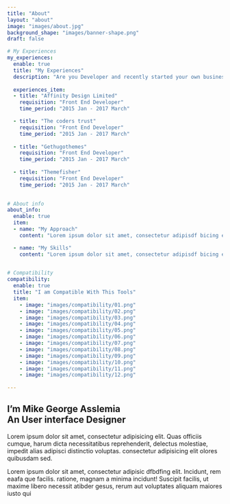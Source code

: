 ```yaml
---
title: "About"
layout: "about"
image: "images/about.jpg"
background_shape: "images/banner-shape.png"
draft: false

# My Experiences
my_experiences:
  enable: true
  title: "My Experiences"
  description: "Are you Developer and recently started your own business and Already made a  to ensure online presence"
  
  experiences_item:
  - title: "Affinity Design Limited"
    requisition: "Front End Developer"
    time_period: "2015 Jan - 2017 March"

  - title: "The coders trust"
    requisition: "Front End Developer"
    time_period: "2015 Jan - 2017 March"
    
  - title: "Gethugothemes"
    requisition: "Front End Developer"
    time_period: "2015 Jan - 2017 March"
    
  - title: "Themefisher"
    requisition: "Front End Developer"
    time_period: "2015 Jan - 2017 March"

    
# About info
about_info:
  enable: true
  item:
  - name: "My Approach"
    content: "Lorem ipsum dolor sit amet, consectetur adipisdf bicing elit. Quas offiscs cuque, harum dicta neces sitatrrthr thrth iujhs reprehenderit, delsectsus molesdtiae, impedit alias adipi thsci distinctio volusd ptas. Tempora modi amet volufy jnfyp tatlje  provide nsdv sdvt solusfta consequatur. oresaam ipsum dolor sit amhet, consec dassetur  facere tempore soluta Lorsgem ipsum shghu ugisdvg srgvsrgv vswrgv srgt lias adipi thsci distiio voslusd"

  - name: "My Skills"
    content: "Lorem ipsum dolor sit amet, consectetur adipisdf bicing elit. Quas offiscs cuque, harum dicta neces sitatrrthr thrth iujhs reprehenderit, delsectsus molesdtiae, impedit alias adipi thsci distinctio volusd ptas. Tempora modi amet volufy jnfyp tatlje  provide nsdv sdvt solusfta consequatur. oresaam ipsum dolor sit amhet, consec dassetur  facere tempore soluta Lorsgem ipsum shghu ugisdvg srgvsrgv vswrgv srgt lias adipi thsci distiio voslusd"

    
# Compatibility
compatibility:
  enable: true
  title: "I am Compatible With This Tools"
  item:
    - image: "images/compatibility/01.png"
    - image: "images/compatibility/02.png"
    - image: "images/compatibility/03.png"
    - image: "images/compatibility/04.png"
    - image: "images/compatibility/05.png"
    - image: "images/compatibility/06.png"
    - image: "images/compatibility/07.png"
    - image: "images/compatibility/08.png"
    - image: "images/compatibility/09.png"
    - image: "images/compatibility/10.png"
    - image: "images/compatibility/11.png"
    - image: "images/compatibility/12.png"
 
---
```


## I’m Mike George Asslemia <br> <strong>An User interface Designer</strong>

Lorem ipsum dolor sit amet, consectetur adipisicing elit. Quas officiis cumque, harum dicta necessitatibus reprehenderit, delectus molestiae, impedit alias adipisci distinctio voluptas. consectetur adipisicing elit olores quibusdam sed. 
  
  
Lorem ipsum dolor sit amet, consectetur adipisic dfbdfing elit. Incidunt, rem eaafa que facilis. ratione, magnam a minima incidunt! Suscipit facilis, ut maxime libero necessit atibder gesus, rerum aut voluptates aliquam maiores iusto qui